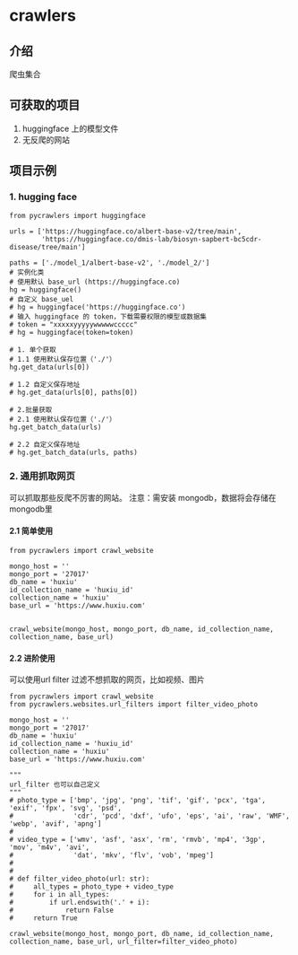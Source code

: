 # crawlers

## 介绍
爬虫集合

## 可获取的项目

1. huggingface 上的模型文件
2. 无反爬的网站


## 项目示例

### 1.  hugging face



    from pycrawlers import huggingface

    urls = ['https://huggingface.co/albert-base-v2/tree/main',
            'https://huggingface.co/dmis-lab/biosyn-sapbert-bc5cdr-disease/tree/main']
    
    paths = ['./model_1/albert-base-v2', './model_2/']
    # 实例化类
    # 使用默认 base_url (https://huggingface.co)
    hg = huggingface()
    # 自定义 base_uel
    # hg = huggingface('https://huggingface.co')
    # 输入 huggingface 的 token，下载需要权限的模型或数据集
    # token = "xxxxxyyyyywwwwwccccc"
    # hg = huggingface(token=token)
    
    # 1. 单个获取
    # 1.1 使用默认保存位置（'./'）
    hg.get_data(urls[0])
    
    # 1.2 自定义保存地址
    # hg.get_data(urls[0], paths[0])
    
    # 2.批量获取
    # 2.1 使用默认保存位置（'./'）
    hg.get_batch_data(urls)
    
    # 2.2 自定义保存地址
    # hg.get_batch_data(urls, paths)

### 2.  通用抓取网页
可以抓取那些反爬不厉害的网站。
注意：需安装 mongodb，数据将会存储在 mongodb里

#### 2.1  简单使用


    from pycrawlers import crawl_website

    mongo_host = ''
    mongo_port = '27017'
    db_name = 'huxiu'
    id_collection_name = 'huxiu_id'
    collection_name = 'huxiu'
    base_url = 'https://www.huxiu.com'
    
    
    crawl_website(mongo_host, mongo_port, db_name, id_collection_name, collection_name, base_url)

#### 2.2  进阶使用
可以使用url filter 过滤不想抓取的网页，比如视频、图片


    from pycrawlers import crawl_website
    from pycrawlers.websites.url_filters import filter_video_photo

    mongo_host = ''
    mongo_port = '27017'
    db_name = 'huxiu'
    id_collection_name = 'huxiu_id'
    collection_name = 'huxiu'
    base_url = 'https://www.huxiu.com'
    
    """
    url_filter 也可以自己定义
    """
    # photo_type = ['bmp', 'jpg', 'png', 'tif', 'gif', 'pcx', 'tga', 'exif', 'fpx', 'svg', 'psd',
    #               'cdr', 'pcd', 'dxf', 'ufo', 'eps', 'ai', 'raw', 'WMF', 'webp', 'avif', 'apng']
    # 
    # video_type = ['wmv', 'asf', 'asx', 'rm', 'rmvb', 'mp4', '3gp', 'mov', 'm4v', 'avi',
    #               'dat', 'mkv', 'flv', 'vob', 'mpeg']
    # 
    # 
    # def filter_video_photo(url: str):
    #     all_types = photo_type + video_type
    #     for i in all_types:
    #         if url.endswith('.' + i):
    #             return False
    #     return True
      
    crawl_website(mongo_host, mongo_port, db_name, id_collection_name, collection_name, base_url, url_filter=filter_video_photo)


